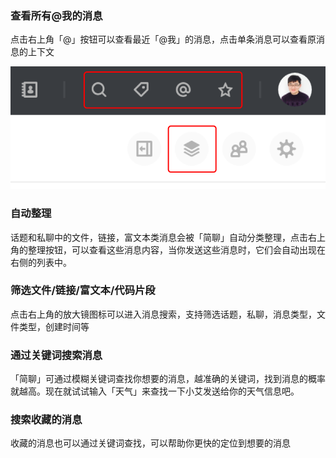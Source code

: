 ### 查看所有@我的消息

点击右上角「@」按钮可以查看最近「@我」的消息，点击单条消息可以查看原消息的上下文

![](../images/2-3-1.png)

### 自动整理

话题和私聊中的文件，链接，富文本类消息会被「简聊」自动分类整理，点击右上角的整理按钮，可以查看这些消息内容，当你发送这些消息时，它们会自动出现在右侧的列表中。

### 筛选文件/链接/富文本/代码片段

点击右上角的放大镜图标可以进入消息搜索，支持筛选话题，私聊，消息类型，文件类型，创建时间等

### 通过关键词搜索消息

「简聊」可通过模糊关键词查找你想要的消息，越准确的关键词，找到消息的概率就越高。现在就试试输入「天气」来查找一下小艾发送给你的天气信息吧。

### 搜索收藏的消息

收藏的消息也可以通过关键词查找，可以帮助你更快的定位到想要的消息
